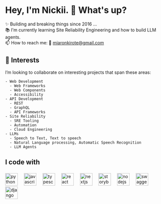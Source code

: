 <h1 align="left">Hey, I'm Nickii. 👋 What's up?</h1>

<p align="left">✨ Building and breaking things since 2016 ...<br>📚 I'm currently learning Site Reliability Engineering and how to build LLM agents.<br> 📫 How to reach me: 📧 <a href="miaronkirote@gmail.com">miaronkirote@gmail.com</a></p>

###

###

<h2 align="left"> 👀 Interests</h2>
I’m looking to collaborate on interesting projects that span these areas:

    - Web Development
      - Web Frameworks
      - Web Components
      - Accessibility
    - API Development
      - REST
      - GraphQL
      - API Frameworks
    - Site Reliability
      - SRE Tooling
      - Automation
      - Cloud Engineering
    - LLMs 
      - Speech to Text, Text to speech
      - Natural Language processing, Automatic Speech Recognition
      - LLM Agents

<h2 align="left">I code with</h2>

###

<div align="left">
  <img src="https://cdn.jsdelivr.net/gh/devicons/devicon/icons/python/python-original.svg" height="40" alt="python logo"  />
  <img width="12" />
  <img src="https://cdn.jsdelivr.net/gh/devicons/devicon/icons/javascript/javascript-original.svg" height="40" alt="javascript logo"  />
  <img width="12" />
  <img src="https://cdn.jsdelivr.net/gh/devicons/devicon/icons/typescript/typescript-original.svg" height="40" alt="typescript logo"  />
  <img width="12" />
  <img src="https://cdn.jsdelivr.net/gh/devicons/devicon/icons/react/react-original.svg" height="40" alt="react logo"  />
  <img width="12" />
  <img src="https://cdn.jsdelivr.net/gh/devicons/devicon/icons/nextjs/nextjs-original.svg" height="40" alt="nextjs logo"  />
  <img width="12" />
  <img src="https://cdn.jsdelivr.net/gh/devicons/devicon/icons/storybook/storybook-original.svg" height="40" alt="storybook logo"  />
  <img width="12" />
  <img src="https://cdn.jsdelivr.net/gh/devicons/devicon/icons/nodejs/nodejs-original.svg" height="40" alt="nodejs logo"  />
  <img width="12" />
  <img src="https://cdn.jsdelivr.net/gh/devicons/devicon/icons/swagger/swagger-original.svg" height="40" alt="swagger logo"  />
  <img width="12" />
  <img src="https://cdn.jsdelivr.net/gh/devicons/devicon/icons/django/django-plain.svg" height="40" alt="django logo"  />
  <img width="12" />
</div>

###
